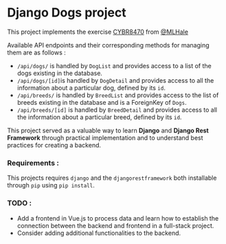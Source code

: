 # Django Dogs project

This project implements the exercise [CYBR8470](https://mlhale.github.io/CYBR8470/modules/building-a-server/django-exercise.html) from [@MLHale](https://github.com/MLHale)

Available API endpoints and their corresponding methods for managing them are as follows :
- `/api/dogs/` is handled by `DogList` and provides access to a list of the dogs existing in the database.
- `/api/dogs/[id]`is handled by `DogDetail` and provides access to all the information about a particular dog, defined by its `id`.
- `/api/breeds/` is handled by `BreedList` and provides access to the list of breeds existing in the database and is a ForeignKey of `Dogs`.
- `/api/breeds/[id]` is handled by `BreedDetail` and provides access to all the information about a particular breed, defined by its `id`.

This project served as a valuable way to learn **Django** and **Django Rest Framework** through practical implementation and to understand best practices for creating a backend.

### Requirements :
This projects requires `django` and the `djangorestframework` both installable through `pip` using `pip install`.

### TODO :
- Add a frontend in Vue.js to process data and learn how to establish the connection between the backend and frontend in a full-stack project.
- Consider adding additional functionalities to the backend.
